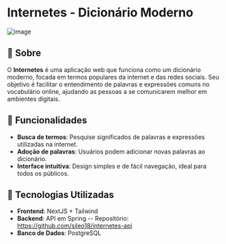 # Internetes - Dicionário Moderno

![image](![image](https://github.com/user-attachments/assets/5140b769-8293-4eee-bb7d-0d6f6e0ebc12)
)
## 📖 Sobre

O **Internetes** é uma aplicação web que funciona como um dicionário moderno, focada em termos populares da internet e das redes sociais. Seu objetivo é facilitar o entendimento de palavras e expressões comuns no vocabulário online, ajudando as pessoas a se comunicarem melhor em ambientes digitais.

## 🚀 Funcionalidades

- **Busca de termos**: Pesquise significados de palavras e expressões utilizadas na internet.
- **Adoção de palavras**: Usuários podem adicionar novas palavras ao dicionário.
- **Interface intuitiva**: Design simples e de fácil navegação, ideal para todos os públicos.

## 🔧 Tecnologias Utilizadas

- **Frontend**: NextJS + Tailwind
- **Backend**: API em Spring  -- Repositório: https://github.com/sileo18/internetes-api
- **Banco de Dados**: PostgreSQL
